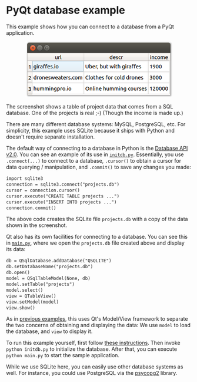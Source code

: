 # PyQt database example

This example shows how you can connect to a database from a PyQt application. 

<p align="center"><img src="../screenshots/pyqt-database-example.png" alt="PyQt database example"></p>

The screenshot shows a table of project data that comes from a SQL database. One of the projects is real ;-) (Though the income is made up.)

There are many different database systems: MySQL, PostgreSQL, etc. For simplicity, this example uses SQLite because it ships with Python and doesn't require separate installation.

The default way of connecting to a database in Python is the [Database API v2.0](https://www.python.org/dev/peps/pep-0249/). You can see an example of its use in [`initdb.py`](initdb.py). Essentially, you use `.connect(...)` to connect to a database, `.cursor()` to obtain a cursor for data querying / manipulation, and `.commit()` to save any changes you made:

    import sqlite3
    connection = sqlite3.connect("projects.db")
    cursor = connection.cursor()
    cursor.execute("CREATE TABLE projects ...")
    cursor.execute("INSERT INTO projects ...")
    connection.commit()

The above code creates the SQLite file `projects.db` with a copy of the data shown in the screenshot.

Qt also has its own facilities for connecting to a database. You can see this in [`main.py`](main.py), where we open the `projects.db` file created above and display its data:

```
db = QSqlDatabase.addDatabase("QSQLITE")
db.setDatabaseName("projects.db")
db.open()
model = QSqlTableModel(None, db)
model.setTable("projects")
model.select()
view = QTableView()
view.setModel(model)
view.show()
```

As in [previous examples](../12%20QTreeView%20example%20in%20Python), this uses Qt's Model/View framework to separate the two concerns of obtaining and displaying the data: We use `model` to load the database, and `view` to display it.

To run this example yourself, first follow [these instructions](../../examples/README.md#running-the-examples). Then invoke `python initdb.py` to initialize the database. After that, you can execute `python main.py` to start the sample application.

While we use SQLite here, you can easily use other database systems as well. For instance, you could use PostgreSQL via the [psycopg2](http://initd.org/psycopg/) library.
